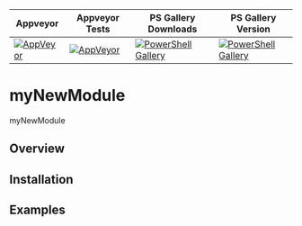 | Appveyor | Appveyor Tests  | PS Gallery Downloads | PS Gallery Version|
|--------|--------|--------|--------|
[![AppVeyor][appveyor-badge]][appveyor] | [![AppVeyor][appveyor-badge-tests]][appveyor] | [![PowerShell Gallery][powershellgallery-downloads]][powershellgallery] | [![PowerShell Gallery][powershellgallery-version]][powershellgallery]

# myNewModule

myNewModule

## Overview

## Installation

## Examples

[appveyor]: https://ci.appveyor.com/project/joeypiccola/mynewmodule
[appveyor-badge]: https://ci.appveyor.com/api/projects/status/43cr5upvmlg304qn/branch/master?svg=true&passingText=master%20-%20PASSING&pendingText=master%20-%20PENDING&failingText=master%20-%20FAILING
[appveyor-badge-tests]: https://img.shields.io/appveyor/tests/joeypiccola/mynewmodule/master
[powershellgallery]: https://www.powershellgallery.com/packages/mynewmodule
[powershellgallery-downloads]: https://img.shields.io/powershellgallery/dt/mynewmodule
[powershellgallery-version]: https://img.shields.io/powershellgallery/v/mynewmodule
